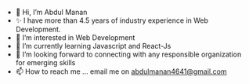 - 👋 Hi, I’m Abdul Manan
- ✨ I have more than 4.5 years of industry experience in Web Development.
- 👀 I’m interested in Web Development
- 🌱 I’m currently learning Javascript and React-Js
- 💞️ I’m looking forward to connecting with any responsible organization for emerging skills
- 📫 How to reach me ... email me on abdulmanan4641@gmail.com

<!---
manan4641/manan4641 is a ✨ special ✨ repository because its `README.md` (this file) appears on your GitHub profile.
You can click the Preview link to take a look at your changes.
--->
